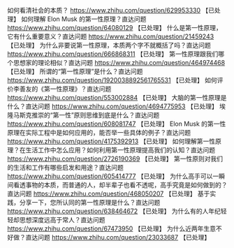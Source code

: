 如何看清社会的本质？	https://www.zhihu.com/question/629953330 【已处理】
如何理解 Elon Musk 的第一性原理？直达问题	https://www.zhihu.com/question/64080129 【已处理】
什么是第一性原理，它有什么重要意义？直达问题	https://www.zhihu.com/question/21459243 【已处理】
为什么非要说第一性原理，本质两个字不就概括了吗？直达问题	https://www.zhihu.com/question/666868311 【已处理】
第一性原理跟我们哪个思想家的理论相似？直达问题	https://www.zhihu.com/question/464974468 【已处理】
所谓的“第一性原理”是什么？直达问题	https://www.zhihu.com/question/1920038892561765531 【已处理】
如何评价李善友的《第一性原理》？直达问题	https://www.zhihu.com/question/553002884 【已处理】
大脑的第一性原理是什么？直达问题	https://www.zhihu.com/question/4694775953 【已处理】
埃隆马斯克推崇的“第一性”原则思维到底是什么？直达问题	https://www.zhihu.com/question/608081747 【已处理】
Elon Musk 的第一性原理在实际工程中是如何应用的，能否举一些具体的例子？直达问题	https://www.zhihu.com/question/4175392913 【已处理】
如何理解第一性原理？在生活工作中怎么应用？如何利用第一性原理提高我们的认知？直达问题	https://www.zhihu.com/question/2726190369 【已处理】
第一性原则对我们的生活和工作有哪些启发和用途？直达问题	https://www.zhihu.com/question/605414777 【已处理】
为什么高手可以一瞬间看透事物的本质，而普通的人，却半辈子也看不透呢，高手究竟是如何做到的？直达问题	https://www.zhihu.com/question/468050207 【已处理】
基于实践，分享一下，您所认同的第一性原理是什么？直达问题	https://www.zhihu.com/question/638464672 【已处理】
为什么有的人年纪轻轻却思想深度远高于常人？直达问题	https://www.zhihu.com/question/67473950 【已处理】
为什么近两年生意不好做？直达问题	https://www.zhihu.com/question/23033687 【已处理】
